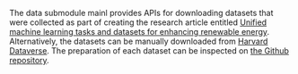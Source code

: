 The data submodule mainl provides APIs for downloading datasets that were collected as part of creating the research article entitled [Unified machine learning tasks and datasets for enhancing renewable energy](https://arxiv.org/abs/2311.06876). Alternatively, the datasets can be manually downloaded from [Harvard Dataverse](https://dataverse.harvard.edu/dataverse/EnergyTransitionTasks). The preparation of each dataset can be inspected on [the Github repository](https://github.com/ArsamAryandoust/EnergyTransitionTasks).


<!--- 
Below is a list of all datasets available for download:

* [Building Electricity](https://github.com/ArsamAryandoust/EnergyTransitionTasks/tree/master/datasets/BuildingElectricity)

* [Wind Farm](https://github.com/ArsamAryandoust/EnergyTransitionTasks/tree/master/datasets/WindFarm)

* [Uber Movement](https://github.com/ArsamAryandoust/EnergyTransitionTasks/tree/master/datasets/UberMovement)

* [ClimART](https://github.com/ArsamAryandoust/EnergyTransitionTasks/tree/master/datasets/ClimART)

* [Polianna](https://github.com/ArsamAryandoust/EnergyTransitionTasks/tree/master/datasets/Polianna)

* [Open Catalyst](https://github.com/ArsamAryandoust/EnergyTransitionTasks/tree/master/datasets/OpenCatalyst)

 --->
